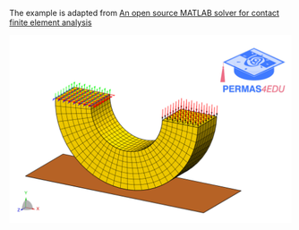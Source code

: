 The example is adapted from [An open source MATLAB solver for contact finite element analysis](https://doi.org/10.1016/j.advengsoft.2024.103798)

![Semi-circular ring contact](semi_circular_ring_contact.png)

